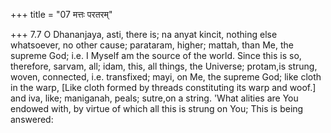 +++
title = "07 मत्तः परतरम्"

+++
7.7 O Dhananjaya, asti, there is; na anyat kincit, nothing else
whatsoever, no other cause; parataram, higher; mattah, than Me, the
supreme God; i.e. I Myself am the source of the world. Since this is so,
therefore, sarvam, all; idam, this, all things, the Universe; protam,is
strung, woven, connected, i.e. transfixed; mayi, on Me, the supreme God;
like cloth in the warp, \[Like cloth formed by threads constituting its
warp and woof.\] and iva, like; maniganah, peals; sutre,on a string.
'What alities are You endowed with, by virtue of which all this is
strung on You; This is being answered:
